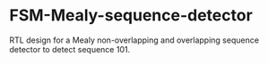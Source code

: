 # FSM-Mealy-sequence-detector
 RTL design for a Mealy non-overlapping and overlapping sequence detector to detect  sequence 101.
